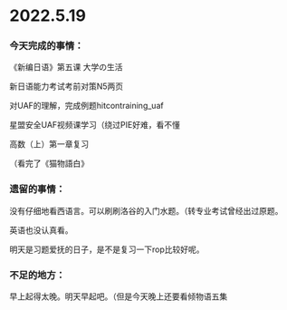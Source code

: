 # 2022.5.19

### 今天完成的事情：

《新编日语》第五课 大学の生活

新日语能力考试考前对策N5两页

对UAF的理解，完成例题hitcontraining_uaf

星盟安全UAF视频课学习（绕过PIE好难，看不懂

高数（上）第一章复习

（看完了《猫物語白》

### 遗留的事情：

没有仔细地看西语言。可以刷刷洛谷的入门水题。（转专业考试曾经出过原题。

英语也没认真看。

明天是习题爱抚的日子，是不是复习一下rop比较好呢。

### 不足的地方：

早上起得太晚。明天早起吧。（但是今天晚上还要看倾物语五集